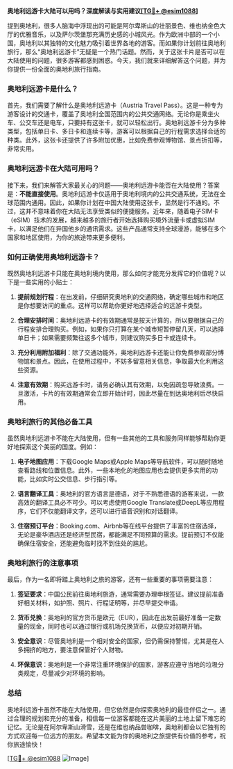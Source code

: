 **奥地利远游卡大陆可以用吗？深度解读与实用建议[[TG💪+ @esim1088](https://t.me/s/esim1088)]**

提到奥地利，很多人脑海中浮现出的可能是阿尔卑斯山的壮丽景色、维也纳金色大厅的优雅音乐，以及萨尔茨堡那充满历史感的小城风光。作为欧洲中部的一个小国，奥地利以其独特的文化魅力吸引着世界各地的游客。而如果你计划前往奥地利旅行，那么“奥地利远游卡”无疑是一个热门话题。然而，关于这张卡片是否可以在大陆使用的问题，很多游客都感到困惑。今天，我们就来详细解答这个问题，并为你提供一份全面的奥地利旅行指南。

### 奥地利远游卡是什么？

首先，我们需要了解什么是奥地利远游卡（Austria Travel Pass）。这是一种专为游客设计的交通卡，覆盖了奥地利全国范围内的公共交通网络。无论你是乘坐火车、公交车还是电车，只要持有这张卡，就可以轻松出行。奥地利远游卡分为多种类型，包括单日卡、多日卡和连续卡等，游客可以根据自己的行程需求选择合适的种类。此外，这张卡还提供了许多附加优惠，比如免费参观博物馆、景点折扣等，非常实用。

### 奥地利远游卡在大陆可用吗？

接下来，我们来解答大家最关心的问题——奥地利远游卡能否在大陆使用？答案是：**不能直接使用**。奥地利远游卡仅适用于奥地利境内的公共交通系统，无法在全球范围内通用。因此，如果你计划在中国大陆使用这张卡，显然是行不通的。不过，这并不意味着你在大陆无法享受类似的便捷服务。近年来，随着电子SIM卡（eSIM）技术的发展，越来越多的旅行者开始选择购买境外流量卡或虚拟SIM卡，以满足他们在异国他乡的通讯需求。这些产品通常支持全球漫游，能够在多个国家和地区使用，为你的旅途带来更多便利。

### 如何正确使用奥地利远游卡？

既然奥地利远游卡只能在奥地利境内使用，那么如何才能充分发挥它的价值呢？以下是一些实用的小贴士：

1. **提前规划行程**：在出发前，仔细研究奥地利的交通网络，确定哪些城市和地区是你想要访问的重点。这样可以帮助你更好地选择适合的远游卡类型。
   
2. **合理安排时间**：奥地利远游卡的有效期通常是按天计算的，所以要根据自己的行程安排合理购买。例如，如果你只打算在某个城市短暂停留几天，可以选择单日卡；如果需要频繁往返多个城市，则建议购买多日卡或连续卡。

3. **充分利用附加福利**：除了交通功能外，奥地利远游卡还能让你免费参观部分博物馆和景点。因此，在使用过程中，不妨多留意相关信息，争取最大化利用这些资源。

4. **注意有效期**：购买远游卡时，请务必确认其有效期，以免因疏忽导致浪费。一旦激活，卡片的有效期通常会立即开始计时，因此尽量在到达奥地利后尽快启用。

### 奥地利旅行的其他必备工具

虽然奥地利远游卡不能在大陆使用，但有一些其他的工具和服务同样能够帮助你更好地探索这个美丽的国度。例如：

1. **电子地图应用**：下载Google Maps或Apple Maps等导航软件，可以随时随地查看路线和位置信息。此外，一些本地化的地图应用也会提供更多实用的功能，比如实时公交信息、步行指引等。

2. **语言翻译工具**：奥地利的官方语言是德语，对于不熟悉德语的游客来说，一款高效的翻译工具必不可少。可以考虑使用Google Translate或DeepL等应用程序，它们不仅能翻译文字，还可以进行语音识别和对话翻译。

3. **住宿预订平台**：Booking.com、Airbnb等在线平台提供了丰富的住宿选择，无论是豪华酒店还是经济型民宿，都能满足不同预算的需求。提前预订不仅能确保住宿安全，还能避免临时找不到住处的尴尬。

### 奥地利旅行的注意事项

最后，作为一名即将踏上奥地利之旅的游客，还有一些重要的事项需要注意：

1. **签证要求**：中国公民前往奥地利旅游，通常需要办理申根签证。建议提前准备好相关材料，如护照、照片、行程证明等，并尽早提交申请。

2. **货币兑换**：奥地利的官方货币是欧元（EUR），因此在出发前最好准备一定数量的现金，同时也可以通过银行或机场兑换货币，以便应对初期开销。

3. **安全意识**：尽管奥地利是一个相对安全的国家，但仍需保持警惕，尤其是在人多拥挤的地方，要注意保管好个人财物。

4. **环保意识**：奥地利是一个非常注重环境保护的国家，游客应遵守当地的垃圾分类规定，尽量减少对环境的影响。

### 总结

奥地利远游卡虽然不能在大陆使用，但它依然是你探索奥地利的最佳伴侣之一。通过合理的规划和充分的准备，相信每一位游客都能在这片美丽的土地上留下难忘的记忆。无论是在阿尔卑斯山滑雪，还是在维也纳品尝咖啡，奥地利都会以它独有的方式欢迎每一位远方的朋友。希望本文能为你的奥地利之旅提供有价值的参考，祝你旅途愉快！

[[TG💪+ @esim1088](https://t.me/s/esim1088) ![Image](https://i.postimg.cc/4NQfJmqS/Snipaste-2025-05-13-00-14-12.png)]